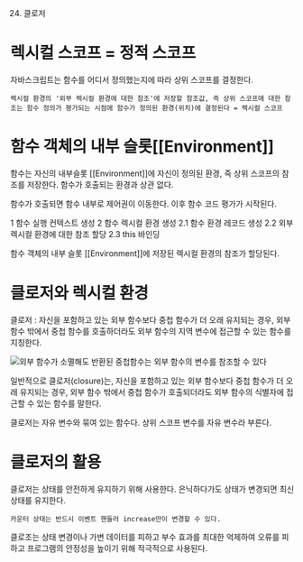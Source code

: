 24. 클로저

# 렉시컬 스코프 = 정적 스코프
자바스크립트는 함수를 어디서 정의했는지에 따라 상위 스코프를 결정한다.

`렉시컬 환경의 '외부 렉시컬 환경에 대한 참조'에 저장할 참조값, 즉 상위 스코프에 대한 참조는 함수 정의가 평가되는 시점에 함수가 정의된 환경(위치)에 결정된다 = 렉시컬 스코프`


# 함수 객체의 내부 슬롯[[Environment]]
함수는 자신의 내부슬롯 [[Environment]]에 자신이 정의된 환경, 즉 상위 스코프의 참조를 저장한다. 함수가 호출되는 환경과 상관 없다.

함수가 호출되면 함수 내부로 제어권이 이동한다. 
이후 함수 코드 평가가 시작된다.

  1 함수 실행 컨텍스트 생성
  2 함수 렉시컬 환경 생성
    2.1 함수 환경 레코드 생성
    2.2 외부 렉시컬 환경에 대한 참조 할당
    2.3 this 바인딩

함수 객체의 내부 슬롯 [[Environment]]에 저장된 렉시컬 환경의 참조가 할당된다.


# 클로저와 렉시컬 환경
클로저 : 자신을 포함하고 있는 외부 함수보다 중첩 함수가 더 오래 유지되는 경우, 외부 함수 밖에서 중첩 함수를 호출하더라도 외부 함수의 지역 변수에 접근할 수 있는 함수를 지칭한다.

![외부 함수가 소멸해도 반환된 중첩함수는 외부 함수의 변수를 참조할 수 있다](https://poiemaweb.com/assets/fs-images/24-5.png)


일반적으로 클로저(closure)는,
자신을 포함하고 있는 외부 함수보다 중첩 함수가 더 오래 유지되는 경우, 외부 함수 밖에서 중첩 함수가 호출되더라도 외부 함수의 식별자에 접근할 수 있는 함수를 말한다.

클로저는 자유 변수와 묶여 있는 함수다.
상위 스코프 변수를 자유 변수라 부른다.


# 클로저의 활용
클로저는 상태를 안전하게 유지하기 위해 사용한다.
은닉하다가도 상태가 변경되면 최신 상태를 유지한다.

`카운터 상태는 반드시 이벤트 핸들러 increase만이 변경할 수 있다.`

클로조는 상태 변경이나 가변 데이터를 피하고 부수 효과를 최대한 억제하여 오류를 피하고 프로그램의 안정성을 높이기 위해 적극적으로 사용된다.
